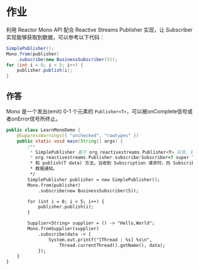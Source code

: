# 作业

利用 Reactor Mono API
配合 Reactive Streams Publisher 实现，让 Subscriber 实现能够获取到数据，可以参考以下代码：

```java
SimplePublisher();
Mono.from(publisher)
    .subscribe(new BusinessSubscriber(5));
for (int i = 0; i < 5; i++) {
    publisher.publish(i);
}
```

## 作答

Mono 是一个发出(emit) 0-1 个元素的 `Publisher<T>`，可以被onComplete信号或者onError信号所终止。

```java
public class LearnMonoDemo {
    @SuppressWarnings({ "unchecked", "rawtypes" })
    public static void main(String[] args) {
        /**
         * SimplePublisher 基于 org.reactivestreams.Publisher<T> 实现，其中实现了
         * org.reactivestreams.Publisher.subscribe(Subscriber<? super T>) 方法，
         * 和 publish(T data) 方法，当收到 Subscription 请求时，向 Subscriber 发送
         * 数据通知。
         */
        SimplePublisher publisher = new SimplePublisher();
        Mono.from(publisher)
            .subscribe(new BusinessSubscriber(5));

        for (int i = 0; i < 5; i++) {
            publisher.publish(i);
        }

        Supplier<String> supplier = () -> "Hello,World";
        Mono.fromSupplier(supplier)
            .subscribe(data -> {
                System.out.printf("[Thread : %s] %s\n",
                    Thread.currentThread().getName(), data);
            });
    }
}
```
